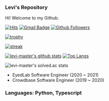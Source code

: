### Levi's Repository

Hi! Welcome to my Github.

[![Hits](https://hits.seeyoufarm.com/api/count/incr/badge.svg?url=https%3A%2F%2Fgithub.com%2Flevi-master)](https://github.com/levi-master)
[![Gmail Badge](https://img.shields.io/badge/-Gmail-d14836?style=flat-square&logo=Gmail&logoColor=white&link=mailto:gloomyowl.kr@gmail.com)](mailto:gloomyowl.kr@gmail.com)
[![Github Followers](https://img.shields.io/github/followers/levi-master?color=06d6a0&label=Github%20Followers&style=for-the-badge)](https://github.com/levi-master?tab=followers)

[![trophy](https://github-profile-trophy.vercel.app/?username=levi-master&theme=chalk&row=2&column=5)](https://github.com/ryo-ma/github-profile-trophy)

[![streak](https://github-readme-streak-stats.herokuapp.com/?user=levi-master&theme=calm)](https://github.com/levi-master)

[![levi-master's github stats](https://github-readme-stats.vercel.app/api?username=levi-master&show_icons=true&theme=dracula)](https://github.com/levi-master)
[![Top Langs](https://github-readme-stats.vercel.app/api/top-langs/?username=levi-master&layout=compact&langs_count=8&theme=dracula)](https://github.com/levi-master)

![levi-master's solved.ac stats](https://github-readme-solvedac.hyp3rflow.vercel.app/api/?handle=levi)


- EyedLab Software Engineer (2020 ~ 2021)
- Crowdbase Software Engineer (2019 ~ 2020)

### Languages: Python, Typescript
